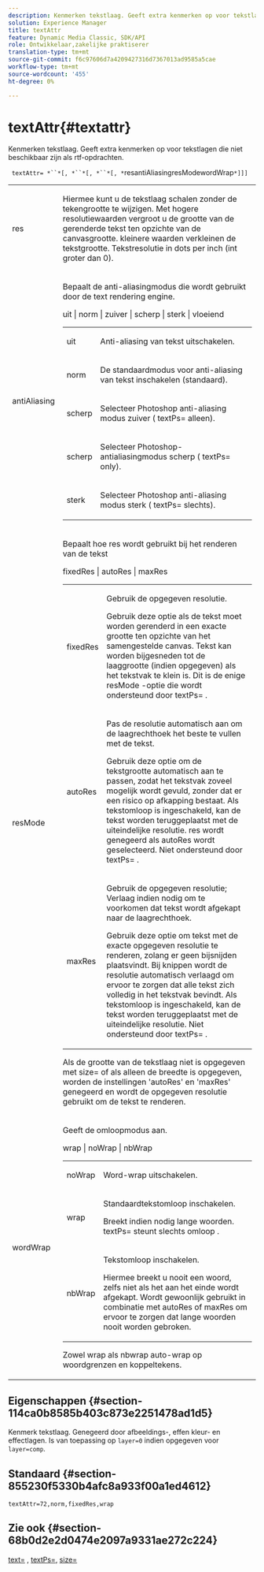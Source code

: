 ```yaml
---
description: Kenmerken tekstlaag. Geeft extra kenmerken op voor tekstlagen die niet beschikbaar zijn als rtf-opdrachten.
solution: Experience Manager
title: textAttr
feature: Dynamic Media Classic, SDK/API
role: Ontwikkelaar,zakelijke praktiserer
translation-type: tm+mt
source-git-commit: f6c97606d7a4209427316d7367013ad9585a5cae
workflow-type: tm+mt
source-wordcount: '455'
ht-degree: 0%

---
```



# textAttr{#textattr}

Kenmerken tekstlaag. Geeft extra kenmerken op voor tekstlagen die niet beschikbaar zijn als rtf-opdrachten.

` textAttr= *``*[, *``*[, *``*[, *`resantiAliasingresModewordWrap`*]]]`

<table id="simpletable_0072BF7DF52B4959A14EDEF60A6EBDEE"> 
 <tr class="strow"> 
  <td class="stentry"> <p> <span class="codeph"> <span class="varname"> res  </span> </span> </p> </td> 
  <td class="stentry"> <p>Hiermee kunt u de tekstlaag schalen zonder de tekengrootte te wijzigen. Met hogere resolutiewaarden vergroot u de grootte van de gerenderde tekst ten opzichte van de canvasgrootte. kleinere waarden verkleinen de tekstgrootte. Tekstresolutie in dots per inch (int groter dan 0). </p> </td> 
 </tr> 
 <tr class="strow"> 
  <td class="stentry"> <p> <span class="codeph"> <span class="varname"> antiAliasing  </span> </span> </p> </td> 
  <td class="stentry"> <p>Bepaalt de anti-aliasingmodus die wordt gebruikt door de text rendering engine. </p> <p> <span class="codeph"> uit | norm | zuiver | scherp | sterk | vloeiend  </span> </p> <p> 
    <table id="simpletable_AE2331118FCA4BC7877233E287CED6A4"> 
     <tr class="strow"> 
      <td class="stentry"> <p> <span class="codeph"> uit  </span> </p> </td> 
      <td class="stentry"> <p>Anti-aliasing van tekst uitschakelen. </p> </td> 
     </tr> 
     <tr class="strow"> 
      <td class="stentry"> <p> <span class="codeph"> norm  </span> </p> </td> 
      <td class="stentry"> <p>De standaardmodus voor anti-aliasing van tekst inschakelen (standaard). </p> </td> 
     </tr> 
     <tr class="strow"> 
      <td class="stentry"> <p> <span class="codeph"> scherp  </span> </p> </td> 
      <td class="stentry"> <p>Selecteer Photoshop anti-aliasing modus <span class="codeph"> zuiver </span> ( <span class="codeph"> textPs= </span> alleen). </p> </td> 
     </tr> 
     <tr class="strow"> 
      <td class="stentry"> <p> <span class="codeph"> scherp  </span> </p> </td> 
      <td class="stentry"> <p>Selecteer Photoshop-antialiasingmodus <span class="codeph"> scherp </span> ( <span class="codeph"> textPs= </span> only). </p> </td> 
     </tr> 
     <tr class="strow"> 
      <td class="stentry"> <p> <span class="codeph"> sterk  </span> </p> </td> 
      <td class="stentry"> <p>Selecteer Photoshop anti-aliasing modus <span class="codeph"> sterk </span> ( <span class="codeph"> textPs= </span> slechts). </p> </td> 
     </tr> 
    </table> </p> </td> 
 </tr> 
 <tr class="strow"> 
  <td class="stentry"> <p> <span class="codeph"> <span class="varname"> resMode  </span> </span> </p> </td> 
  <td class="stentry"> <p>Bepaalt hoe res wordt gebruikt bij het renderen van de tekst </p> <p> <span class="codeph"> fixedRes | autoRes | maxRes  </span> </p> <p> 
    <table id="simpletable_2CFC06DB37154C7C92614FDF7A818DB5"> 
     <tr class="strow"> 
      <td class="stentry"> <p> <span class="codeph"> fixedRes  </span> </p> </td> 
      <td class="stentry"> <p>Gebruik de opgegeven resolutie. </p> <p>Gebruik deze optie als de tekst moet worden gerenderd in een exacte grootte ten opzichte van het samengestelde canvas. Tekst kan worden bijgesneden tot de laaggrootte (indien opgegeven) als het tekstvak te klein is. Dit is de enige <span class="varname"> resMode </span>-optie die wordt ondersteund door <span class="codeph"> textPs= </span>. </p> </td> 
     </tr> 
     <tr class="strow"> 
      <td class="stentry"> <p> <span class="codeph"> autoRes  </span> </p> </td> 
      <td class="stentry"> <p>Pas de resolutie automatisch aan om de laagrechthoek het beste te vullen met de tekst. </p> <p>Gebruik deze optie om de tekstgrootte automatisch aan te passen, zodat het tekstvak zoveel mogelijk wordt gevuld, zonder dat er een risico op afkapping bestaat. Als tekstomloop is ingeschakeld, kan de tekst worden teruggeplaatst met de uiteindelijke resolutie. <span class="varname"> res  </span> wordt genegeerd als  <span class="codeph"> autoRes  </span> wordt geselecteerd. Niet ondersteund door <span class="codeph"> textPs= </span>. </p> </td> 
     </tr> 
     <tr class="strow"> 
      <td class="stentry"> <p> <span class="codeph"> maxRes  </span> </p> </td> 
      <td class="stentry"> <p>Gebruik de opgegeven resolutie; Verlaag indien nodig om te voorkomen dat tekst wordt afgekapt naar de laagrechthoek. </p> <p>Gebruik deze optie om tekst met de exacte opgegeven resolutie te renderen, zolang er geen bijsnijden plaatsvindt. Bij knippen wordt de resolutie automatisch verlaagd om ervoor te zorgen dat alle tekst zich volledig in het tekstvak bevindt. Als tekstomloop is ingeschakeld, kan de tekst worden teruggeplaatst met de uiteindelijke resolutie. Niet ondersteund door <span class="codeph"> textPs= </span>. </p> </td> 
     </tr> 
    </table> </p> <p>Als de grootte van de tekstlaag niet is opgegeven met size= of als alleen de breedte is opgegeven, worden de instellingen 'autoRes' en 'maxRes' genegeerd en wordt de opgegeven resolutie gebruikt om de tekst te renderen. </p> </td> 
 </tr> 
 <tr class="strow"> 
  <td class="stentry"> <p> <span class="codeph"> <span class="varname"> wordWrap  </span> </span> </p> </td> 
  <td class="stentry"> <p>Geeft de omloopmodus aan. </p> <p> <span class="codeph"> wrap | noWrap | nbWrap  </span> </p> <p> 
    <table id="simpletable_FF2510E029EC41E29BC30D9FC2923EA3"> 
     <tr class="strow"> 
      <td class="stentry"> <p> <span class="codeph"> noWrap  </span> </p> </td> 
      <td class="stentry"> <p>Word-wrap uitschakelen. </p> </td> 
     </tr> 
     <tr class="strow"> 
      <td class="stentry"> <p> <span class="codeph"> wrap  </span> </p> </td> 
      <td class="stentry"> <p>Standaardtekstomloop inschakelen. </p> <p>Breekt indien nodig lange woorden. <span class="codeph"> textPs=  </span> steunt slechts  <span class="codeph"> omloop  </span>. </p> </td> 
     </tr> 
     <tr class="strow"> 
      <td class="stentry"> <p> <span class="codeph"> nbWrap  </span> </p> </td> 
      <td class="stentry"> <p>Tekstomloop inschakelen. </p> <p>Hiermee breekt u nooit een woord, zelfs niet als het aan het einde wordt afgekapt. Wordt gewoonlijk gebruikt in combinatie met <span class="codeph"> autoRes </span> of <span class="codeph"> maxRes </span> om ervoor te zorgen dat lange woorden nooit worden gebroken. </p> </td> 
     </tr> 
    </table> </p> <p>Zowel <span class="codeph"> wrap </span> als <span class="codeph"> nbwrap </span> auto-wrap op woordgrenzen en koppeltekens. </p> </td> 
 </tr> 
</table>

## Eigenschappen {#section-114ca0b8585b403c873e2251478ad1d5}

Kenmerk tekstlaag. Genegeerd door afbeeldings-, effen kleur- en effectlagen. Is van toepassing op `layer=0` indien opgegeven voor `layer=comp`.

## Standaard {#section-855230f5330b4afc8a933f00a1ed4612}

`textAttr=72,norm,fixedRes,wrap`

## Zie ook {#section-68b0d2e2d0474e2097a9331ae272c224}

[text=](../../../../../is-api/http-ref/image-serving-api-ref/c-http-protocol-reference/c-command-reference/r-text.md#reference-84634052e48548539a1ef63cbe41f22f) ,  [textPs=](../../../../../is-api/http-ref/image-serving-api-ref/c-http-protocol-reference/c-command-reference/r-textps.md#reference-4209a2a6169f44278da2647cfb0cd767),  [size=](../../../../../is-api/http-ref/image-serving-api-ref/c-http-protocol-reference/c-data-types/r-size.md#reference-04d383f32c7b4003bed9978cb854747b)
